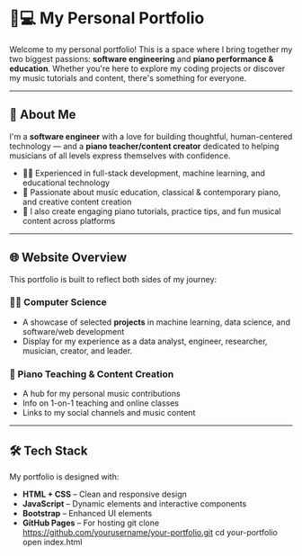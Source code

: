 # 🎵💻 My Personal Portfolio

Welcome to my personal portfolio! This is a space where I bring together my two biggest passions: **software engineering** and **piano performance & education**. Whether you're here to explore my coding projects or discover my music tutorials and content, there's something for everyone.

---

## 🧠 About Me

I'm a **software engineer** with a love for building thoughtful, human-centered technology — and a **piano teacher/content creator** dedicated to helping musicians of all levels express themselves with confidence.

- 👨‍💻 Experienced in full-stack development, machine learning, and educational technology  
- 🎹 Passionate about music education, classical & contemporary piano, and creative content creation  
- 🎥 I also create engaging piano tutorials, practice tips, and fun musical content across platforms

---

## 🌐 Website Overview

This portfolio is built to reflect both sides of my journey:

### 👨‍💻 Computer Science
- A showcase of selected **projects** in machine learning, data science, and software/web development
- Display for my experience as a data analyst, engineer, researcher, musician, creator, and leader.

### 🎹 Piano Teaching & Content Creation
- A hub for my personal music contributions
- Info on 1-on-1 teaching and online classes
- Links to my social channels and music content

---

## 🛠️ Tech Stack

My portfolio is designed with:

- **HTML + CSS** – Clean and responsive design
- **JavaScript** – Dynamic elements and interactive components
- **Bootstrap** – Enhanced UI elements
- **GitHub Pages** – For hosting
git clone https://github.com/yourusername/your-portfolio.git
cd your-portfolio
open index.html
